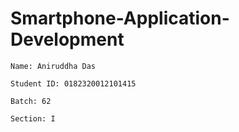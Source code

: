 # Smartphone-Application-Development
    Name: Aniruddha Das

    Student ID: 0182320012101415

    Batch: 62

    Section: I

